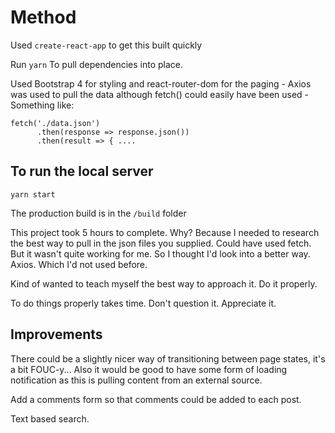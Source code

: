 # Method

Used ```create-react-app``` to get this built quickly

Run ```yarn``` To pull dependencies into place.

Used Bootstrap 4 for styling and react-router-dom for the paging - Axios was used to pull the data although fetch() could easily have been used - Something like:

```
fetch('./data.json')
      .then(response => response.json())
      .then(result => { ....
```

## To run the local server

```yarn start```

The production build is in the ```/build``` folder

This project took 5 hours to complete. Why? Because I needed to research the best way to pull in the json files you supplied. Could have used fetch. But it wasn't quite working for me. So I thought I'd look into a better way. Axios. Which I'd not used before. 

Kind of wanted to teach myself the best way to approach it. Do it properly.

To do things properly takes time. Don't question it. Appreciate it.

## Improvements

There could be a slightly nicer way of transitioning between page states, it's a bit FOUC-y... Also it would be good to have some form of loading notification as this is pulling content from an external source.

Add a comments form so that comments could be added to each post.

Text based search.


